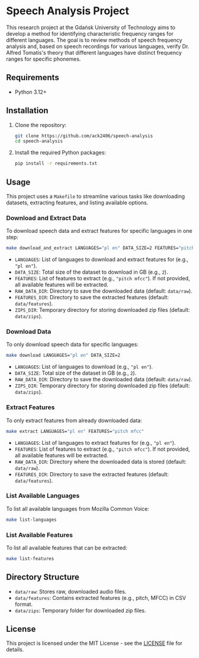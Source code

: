 # Speech Analysis Project

This research project at the Gdańsk University of Technology aims to develop a method for identifying characteristic frequency ranges for different languages. The goal is to review methods of speech frequency analysis and, based on speech recordings for various languages, verify Dr. Alfred Tomatis's theory that different languages have distinct frequency ranges for specific phonemes.

## Requirements

- Python 3.12+

## Installation

1. Clone the repository:

   ```bash
   git clone https://github.com/ack2406/speech-analysis
   cd speech-analysis
   ```

2. Install the required Python packages:

   ```bash
   pip install -r requirements.txt
   ```

## Usage

This project uses a `Makefile` to streamline various tasks like downloading datasets, extracting features, and listing available options.

### Download and Extract Data

To download speech data and extract features for specific languages in one step:

```bash
make download_and_extract LANGUAGES="pl en" DATA_SIZE=2 FEATURES="pitch mfcc"
```

- `LANGUAGES`: List of languages to download and extract features for (e.g., `"pl en"`).
- `DATA_SIZE`: Total size of the dataset to download in GB (e.g., `2`).
- `FEATURES`: List of features to extract (e.g., `"pitch mfcc"`). If not provided, all available features will be extracted.
- `RAW_DATA_DIR`: Directory to save the downloaded data (default: `data/raw`).
- `FEATURES_DIR`: Directory to save the extracted features (default: `data/features`).
- `ZIPS_DIR`: Temporary directory for storing downloaded zip files (default: `data/zips`).

### Download Data

To only download speech data for specific languages:

```bash
make download LANGUAGES="pl en" DATA_SIZE=2
```

- `LANGUAGES`: List of languages to download (e.g., `"pl en"`).
- `DATA_SIZE`: Total size of the dataset in GB (e.g., `2`).
- `RAW_DATA_DIR`: Directory to save the downloaded data (default: `data/raw`).
- `ZIPS_DIR`: Temporary directory for storing downloaded zip files (default: `data/zips`).

### Extract Features

To only extract features from already downloaded data:

```bash
make extract LANGUAGES="pl en" FEATURES="pitch mfcc"
```

- `LANGUAGES`: List of languages to extract features for (e.g., `"pl en"`).
- `FEATURES`: List of features to extract (e.g., `"pitch mfcc"`). If not provided, all available features will be extracted.
- `RAW_DATA_DIR`: Directory where the downloaded data is stored (default: `data/raw`).
- `FEATURES_DIR`: Directory to save the extracted features (default: `data/features`).

### List Available Languages

To list all available languages from Mozilla Common Voice:

```bash
make list-languages
```

### List Available Features

To list all available features that can be extracted:

```bash
make list-features
```

## Directory Structure

- `data/raw`: Stores raw, downloaded audio files.
- `data/features`: Contains extracted features (e.g., pitch, MFCC) in CSV format.
- `data/zips`: Temporary folder for downloaded zip files.

## License

This project is licensed under the MIT License - see the [LICENSE](LICENSE) file for details.
